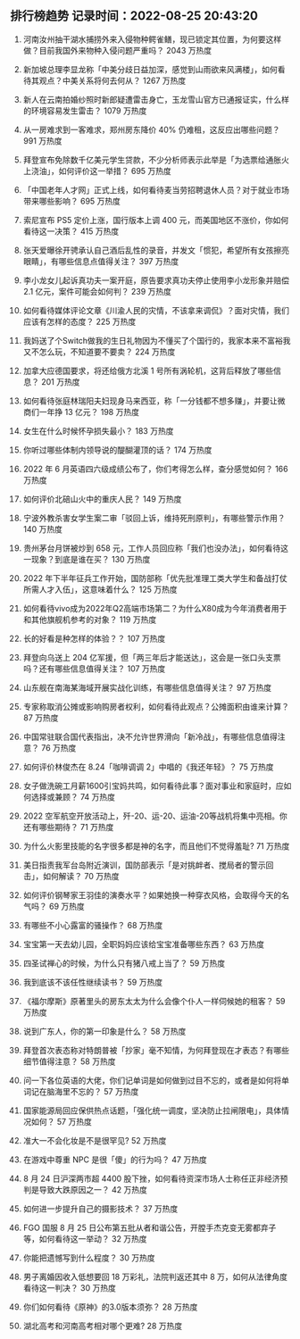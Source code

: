 
## 排行榜趋势 记录时间：2022-08-25 20:43:20
  
  1. 河南汝州抽干湖水捕捞外来入侵物种鳄雀鳝，现已锁定其位置，为何要这样做？目前我国外来物种入侵问题严重吗？ 2043 万热度
    
  2. 新加坡总理李显龙称「中美分歧日益加深，感觉到山雨欲来风满楼」，如何看待其观点？中美关系将何去何从？ 1267 万热度
    
  3. 新人在云南拍婚纱照时新郎疑遭雷击身亡，玉龙雪山官方已通报证实，什么样的环境容易发生雷击？ 1079 万热度
    
  4. 从一房难求到一客难求，郑州房东降价 40% 仍难租，这反应出哪些问题？ 991 万热度
    
  5. 拜登宣布免除数千亿美元学生贷款，不少分析师表示此举是「为选票给通胀火上浇油」，如何评价这一举措？ 695 万热度
    
  6. 「中国老年人才网」正式上线，如何看待麦当劳招聘退休人员？对于就业市场带来哪些影响？ 695 万热度
    
  7. 索尼宣布 PS5 定价上涨，国行版本上调 400 元，而美国地区不涨价，你如何看待这一决策？ 415 万热度
    
  8. 张天爱曝徐开骋承认自己酒后乱性的录音，并发文「惯犯，希望所有女孩擦亮眼睛」，有哪些信息点值得关注？ 397 万热度
    
  9. 李小龙女儿起诉真功夫一案开庭，原告要求真功夫停止使用李小龙形象并赔偿 2.1 亿元，案件可能会如何判？ 239 万热度
    
  10. 如何看待媒体评论文章《川渝人民的灾情，不该拿来调侃》？面对灾情，我们应该有怎样的态度？ 225 万热度
    
  11. 我妈送了个Switch做我的生日礼物因为不懂买了个国行的，我家本来不富裕我又不怎么玩，不知道要不要卖？ 224 万热度
    
  12. 加拿大应德国要求，将还给俄方北溪 1 号所有涡轮机，这背后释放了哪些信息？ 201 万热度
    
  13. 如何看待张庭林瑞阳夫妇现身马来西亚，称「一分钱都不想多赚」，并要让微商们一年挣 13 亿元？ 198 万热度
    
  14. 女生在什么时候怀孕损失最小？ 183 万热度
    
  15. 你听过哪些体制内领导说的醍醐灌顶的话？ 174 万热度
    
  16. 2022 年 6 月英语四六级成绩公布了，你们考得怎么样，查分感觉如何？ 166 万热度
    
  17. 如何评价北碚山火中的重庆人民？ 149 万热度
    
  18. 宁波外教杀害女学生案二审「驳回上诉，维持死刑原判」，有哪些警示作用？ 140 万热度
    
  19. 贵州茅台月饼被炒到 658 元，工作人员回应称「我们也没办法」，如何看待这一现象？到底是谁在买？ 130 万热度
    
  20. 2022 年下半年征兵工作开始，国防部称「优先批准理工类大学生和备战打仗所需人才入伍」，这意味着什么？ 125 万热度
    
  21. 如何看待vivo成为2022年Q2高端市场第二？为什么X80成为今年消费者用于和其他旗舰机参考的对象？ 119 万热度
    
  22. 长的好看是种怎样的体验？？ 107 万热度
    
  23. 拜登向乌送上 204 亿军援，但「两三年后才能送达」，这会是一张口头支票吗？还有哪些信息值得关注？ 107 万热度
    
  24. 山东舰在南海某海域开展实战化训练，有哪些信息值得关注？ 97 万热度
    
  25. 专家称取消公摊或影响购房者权利，如何看待此观点？公摊面积由谁来计算？ 87 万热度
    
  26. 中国常驻联合国代表指出，决不允许世界滑向「新冷战」，有哪些信息值得注意？ 76 万热度
    
  27. 如何评价林俊杰在 8.24「咖啡调调 2」中唱的《我还年轻》？ 75 万热度
    
  28. 女子做洗碗工月薪1600引宝妈共鸣，如何看待此事？面对事业和家庭时，应如何选择或兼顾？ 74 万热度
    
  29. 2022 空军航空开放活动上，歼-20、运-20、运油-20等战机将集中亮相。你还有哪些期待？ 71 万热度
    
  30. 为什么火影里技能的名字很多都是神的名字，而且他们不觉得羞耻? 71 万热度
    
  31. 美日指责我军台岛附近演训，国防部表示「是对挑衅者、搅局者的警示回击」，如何解读？ 70 万热度
    
  32. 如何评价钢琴家王羽佳的演奏水平？如果她换一种穿衣风格，会取得今天的名气吗？ 69 万热度
    
  33. 有哪些不小心露富的骚操作？ 68 万热度
    
  34. 宝宝第一天去幼儿园，全职妈妈应该给宝宝准备哪些东西？ 63 万热度
    
  35. 四圣试禅心的时候，为什么只有猪八戒上当了？ 59 万热度
    
  36. 我到底该不该任性继续读书？ 59 万热度
    
  37. 《福尔摩斯》原著里头的房东太太为什么会像个仆人一样伺候她的租客？ 59 万热度
    
  38. 说到广东人，你的第一印象是什么？ 58 万热度
    
  39. 拜登首次表态称对特朗普被「抄家」毫不知情，为何拜登现在才表态？有哪些细节值得注意？ 58 万热度
    
  40. 问一下各位英语的大佬，你们记单词是如何做到过目不忘的，或者是如何将单词记在脑海里不忘的？ 57 万热度
    
  41. 国家能源局回应保供热点话题，「强化统一调度，坚决防止拉闸限电」，具体情况如何？ 57 万热度
    
  42. 准大一不会化妆是不是很罕见? 52 万热度
    
  43. 在游戏中尊重 NPC 是很「傻」的行为吗？ 47 万热度
    
  44. 8 月 24 日沪深两市超 4400 股下挫，如何看待资深市场人士称任正非经济预判是导致大跌原因之一？ 42 万热度
    
  45. 如何进一步提升自己的摄影技术？ 37 万热度
    
  46. FGO 国服 8 月 25 日公布第五批从者和谐公告，开膛手杰克变无雾都弃子等，如何看待这一举动？ 32 万热度
    
  47. 你能把遗憾写到什么程度？ 30 万热度
    
  48. 男子离婚因收入低想要回 18 万彩礼，法院判返还其中 8 万，如何从法律角度看待这一判决？ 30 万热度
    
  49. 你们如何看待《原神》的3.0版本须弥？ 28 万热度
    
  50. 湖北高考和河南高考相对哪个更难? 28 万热度
    